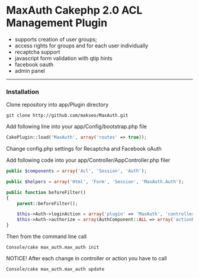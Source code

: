# MaxAuth Cakephp 2.0 ACL Management Plugin #

- supports creation of user groups;
- access rights for groups and for each user individually
- recaptcha support
- javascript form validation with qtip hints
- facebook oauth
- admin panel

-------------------------------

### Installation ###

Сlone repository into app/Plugin directory

```
git clone http://github.com/makseo/MaxAuth.git
```

Add following line into your app/Config/bootstrap.php file

```php
CakePlugin::load('MaxAuth', array('routes' => true));
```

Change config.php settings for Recaptcha and Facebook oAuth

Add following code into your app/Controller/AppController.php filer

```php
public $components = array('Acl', 'Session', 'Auth');

public $helpers = array('Html', 'Form', 'Session', 'MaxAuth.Auth');

public function beforeFilter()
{
    parent::beforeFilter();

    $this->Auth->loginAction = array('plugin' => 'MaxAuth', 'controller' => 'users', 'action' => 'login');
    $this->Auth->authorize = array(AuthComponent::ALL => array('actionPath' => 'controllers'), 'Actions');
}
```

Then from the command line call

```
Console/cake max_auth.max_auth init
```

NOTICE! After each change in controller or action you have to call

```
Console/cake max_auth.max_auth update
```